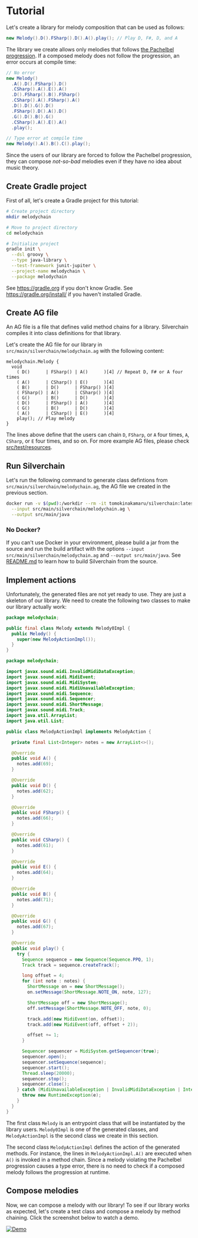 # Tutorial

Let's create a library for melody composition that can be used as follows:

```java
new Melody().D().FSharp().D().A().play(); // Play D, F#, D, and A
```

The library we create allows only melodies that follows [the Pachelbel progression](http://openmusictheory.com/popRockHarmony-pachelbel.html). If a composed melody does not follow the progression, an error occurs at compile time:

```java
// No error
new Melody()
  .A().D().FSharp().D()
  .CSharp().A().E().A()
  .D().FSharp().B().FSharp()
  .CSharp().A().FSharp().A()
  .D().D().G().D()
  .FSharp().D().A().D()
  .G().D().B().G()
  .CSharp().A().E().A()
  .play();

// Type error at compile time
new Melody().A().B().C().play();
```

Since the users of our library are forced to follow the Pachelbel progression, they can compose *not-so-bad* melodies even if they have no idea about music theory.

## Create Gradle project

First of all, let's create a Gradle project for this tutorial:

```sh
# Create project directory
mkdir melodychain

# Move to project directory
cd melodychain

# Initialize project
gradle init \
  --dsl groovy \
  --type java-library \
  --test-framework junit-jupiter \
  --project-name melodychain \
  --package melodychain
```

See https://gradle.org if you don't know Gradle. See https://gradle.org/install/ if you haven't installed Gradle.

## Create AG file

An AG file is a file that defines valid method chains for a library. Silverchain compiles it into class definitions for that library.

Let's create the AG file for our library in `src/main/silverchain/melodychain.ag` with the following content:

```
melodychain.Melody {
  void
    ( D()      | FSharp() | A()      )[4] // Repeat D, F# or A four times
    ( A()      | CSharp() | E()      )[4]
    ( B()      | D()      | FSharp() )[4]
    ( FSharp() | A()      | CSharp() )[4]
    ( G()      | B()      | D()      )[4]
    ( D()      | FSharp() | A()      )[4]
    ( G()      | B()      | D()      )[4]
    ( A()      | CSharp() | E()      )[4]
    play(); // Play melody
}
```

The lines above define that the users can chain `D`, `FSharp`, or `A` four times, `A`, `CSharp`, or `E` four times, and so on. For more example AG files, please check [src/test/resources](../src/test/resources).

## Run Silverchain

Let's run the following command to generate class defintions from `src/main/silverchain/melodychain.ag`, the AG file we created in the previous section.

```sh
docker run -v $(pwd):/workdir --rm -it tomokinakamaru/silverchain:latest \
  --input src/main/silverchain/melodychain.ag \
  --output src/main/java
```

### No Docker?

If you can't use Docker in your environment, please build a jar from the source and run the build artifact with the options `--input src/main/silverchain/melodychain.ag` and `--output src/main/java`. See [README.md](../README.md) to learn how to build Silverchain from the source.

## Implement actions

Unfortunately, the generated files are not yet ready to use. They are just a skeleton of our library. We need to create the following two classes to make our library actually work:

```java
package melodychain;

public final class Melody extends Melody0Impl {
  public Melody() {
    super(new MelodyActionImpl());
  }
}
```

```java
package melodychain;

import javax.sound.midi.InvalidMidiDataException;
import javax.sound.midi.MidiEvent;
import javax.sound.midi.MidiSystem;
import javax.sound.midi.MidiUnavailableException;
import javax.sound.midi.Sequence;
import javax.sound.midi.Sequencer;
import javax.sound.midi.ShortMessage;
import javax.sound.midi.Track;
import java.util.ArrayList;
import java.util.List;

public class MelodyActionImpl implements MelodyAction {

  private final List<Integer> notes = new ArrayList<>();

  @Override
  public void A() {
    notes.add(69);
  }

  @Override
  public void D() {
    notes.add(62);
  }

  @Override
  public void FSharp() {
    notes.add(66);
  }

  @Override
  public void CSharp() {
    notes.add(61);
  }

  @Override
  public void E() {
    notes.add(64);
  }

  @Override
  public void B() {
    notes.add(71);
  }

  @Override
  public void G() {
    notes.add(67);
  }

  @Override
  public void play() {
    try {
      Sequence sequence = new Sequence(Sequence.PPQ, 1);
      Track track = sequence.createTrack();

      long offset = 4;
      for (int note : notes) {
        ShortMessage on = new ShortMessage();
        on.setMessage(ShortMessage.NOTE_ON, note, 127);

        ShortMessage off = new ShortMessage();
        off.setMessage(ShortMessage.NOTE_OFF, note, 0);

        track.add(new MidiEvent(on, offset));
        track.add(new MidiEvent(off, offset + 2));

        offset += 1;
      }

      Sequencer sequencer = MidiSystem.getSequencer(true);
      sequencer.open();
      sequencer.setSequence(sequence);
      sequencer.start();
      Thread.sleep(20000);
      sequencer.stop();
      sequencer.close();
    } catch (MidiUnavailableException | InvalidMidiDataException | InterruptedException e) {
      throw new RuntimeException(e);
    }
  }
}
```

The first class `Melody` is an entrypoint class that will be instantiated by the library users. `Melody0Impl` is one of the generated classes, and `MelodyActionImpl` is the second class we create in this section.

The second class `MelodyActionImpl` defines the action of the generated methods. For instance, the lines in `MelodyActionImpl.A()` are executed when `A()` is invoked in a method chain. Since a melody violating the Pachelbel progression causes a type error, there is no need to check if a composed melody follows the progression at runtime.

## Compose melodies

Now, we can compose a melody with our library! To see if our library works as expected, let's create a test class and compose a melody by method chaining. Click the screenshot below to watch a demo.

[![Demo](http://i3.ytimg.com/vi/D2MHZajp_2M/maxresdefault.jpg)](https://youtu.be/D2MHZajp_2M)
